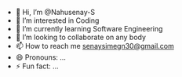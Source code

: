 - 👋 Hi, I’m @Nahusenay-S
- 👀 I’m interested in Coding
- 🌱 I’m currently learning Software Engineering
- 💞️ I’m looking to collaborate on any body 
- 📫 How to reach me senaysimegn30@gmail.com
- 😄 Pronouns: ...
- ⚡ Fun fact: ...

<!---
Nahusenay-S/Nahusenay-S is a ✨ special ✨ repository because its `README.md` (this file) appears on your GitHub profile.
You can click the Preview link to take a look at your changes.
--->
